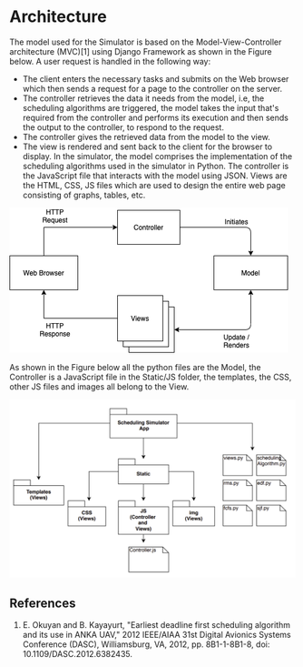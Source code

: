 # Architecture
The model used for the Simulator is based on the Model-View-Controller architecture (MVC)[1] using Django Framework as shown in the Figure below. A user request is handled in the following way:
- The client enters the necessary tasks and submits on the Web browser which then sends a request for a page to the controller on the server.
- The controller retrieves the data it needs from the model, i.e, the scheduling algorithms are triggered, the model takes the input that's required from the controller and performs its execution and then sends the output to the controller, to respond to the request.
- The controller gives the retrieved data from the model to the view.
- The view is rendered and sent back to the client for the browser to display.
In the simulator, the model comprises the implementation of the scheduling algorithms used in the simulator in Python. The controller is the JavaScript file that interacts with the model using JSON. Views are the HTML, CSS, JS files which are used to design the entire web page consisting of graphs, tables, etc.

![Architecture](./RTS_MVC.png)

As shown in the Figure below all the python files are the Model, the Controller is a JavaScript file in the Static/JS folder, the templates, the CSS, other JS files and images all belong to the View.

![FolderStructure](./FolderStructure.png)


## References
1. E. Okuyan and B. Kayayurt, "Earliest deadline first scheduling algorithm and its use in ANKA UAV," 2012 IEEE/AIAA 31st Digital Avionics Systems Conference (DASC), Williamsburg, VA, 2012, pp. 8B1-1-8B1-8, doi: 10.1109/DASC.2012.6382435.